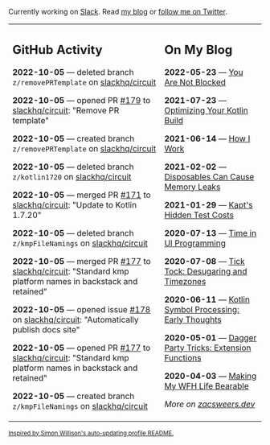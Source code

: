 Currently working on [Slack](https://slack.com/). Read [my blog](https://zacsweers.dev/) or [follow me on Twitter](https://twitter.com/ZacSweers).

<table><tr><td valign="top" width="60%">

## GitHub Activity
<!-- githubActivity starts -->
**2022-10-05** — deleted branch `z/removePRTemplate` on [slackhq/circuit](https://github.com/slackhq/circuit)

**2022-10-05** — opened PR [#179](https://github.com/slackhq/circuit/pull/179) to [slackhq/circuit](https://github.com/slackhq/circuit): "Remove PR template"

**2022-10-05** — created branch `z/removePRTemplate` on [slackhq/circuit](https://github.com/slackhq/circuit)

**2022-10-05** — deleted branch `z/kotlin1720` on [slackhq/circuit](https://github.com/slackhq/circuit)

**2022-10-05** — merged PR [#171](https://github.com/slackhq/circuit/pull/171) to [slackhq/circuit](https://github.com/slackhq/circuit): "Update to Kotlin 1.7.20"

**2022-10-05** — deleted branch `z/kmpFileNamings` on [slackhq/circuit](https://github.com/slackhq/circuit)

**2022-10-05** — merged PR [#177](https://github.com/slackhq/circuit/pull/177) to [slackhq/circuit](https://github.com/slackhq/circuit): "Standard kmp platform names in backstack and retained"

**2022-10-05** — opened issue [#178](https://github.com/slackhq/circuit/issues/178) on [slackhq/circuit](https://github.com/slackhq/circuit): "Automatically publish docs site"

**2022-10-05** — opened PR [#177](https://github.com/slackhq/circuit/pull/177) to [slackhq/circuit](https://github.com/slackhq/circuit): "Standard kmp platform names in backstack and retained"

**2022-10-05** — created branch `z/kmpFileNamings` on [slackhq/circuit](https://github.com/slackhq/circuit)
<!-- githubActivity ends -->
</td><td valign="top" width="40%">

## On My Blog
<!-- blog starts -->
**2022-05-23** — [You Are Not Blocked](https://www.zacsweers.dev/you-are-not-blocked/)

**2021-07-23** — [Optimizing Your Kotlin Build](https://www.zacsweers.dev/optimizing-your-kotlin-build/)

**2021-06-14** — [How I Work](https://www.zacsweers.dev/how-i-work/)

**2021-02-02** — [Disposables Can Cause Memory Leaks](https://www.zacsweers.dev/disposables-can-cause-memory-leaks/)

**2021-01-29** — [Kapt's Hidden Test Costs](https://www.zacsweers.dev/kapts-hidden-test-costs/)

**2020-07-13** — [Time in UI Programming](https://www.zacsweers.dev/time-in-ui/)

**2020-07-08** — [Tick Tock: Desugaring and Timezones](https://www.zacsweers.dev/ticktock-desugaring-timezones/)

**2020-06-11** — [Kotlin Symbol Processing: Early Thoughts](https://www.zacsweers.dev/kotlin-symbol-processor-early-thoughts/)

**2020-05-01** — [Dagger Party Tricks: Extension Functions](https://www.zacsweers.dev/dagger-party-tricks-extension-functions/)

**2020-04-03** — [Making My WFH Life Bearable](https://www.zacsweers.dev/making-wfh-life-bearable/)
<!-- blog ends -->
_More on [zacsweers.dev](https://zacsweers.dev/)_
</td></tr></table>

<sub><a href="https://simonwillison.net/2020/Jul/10/self-updating-profile-readme/">Inspired by Simon Willison's auto-updating profile README.</a></sub>